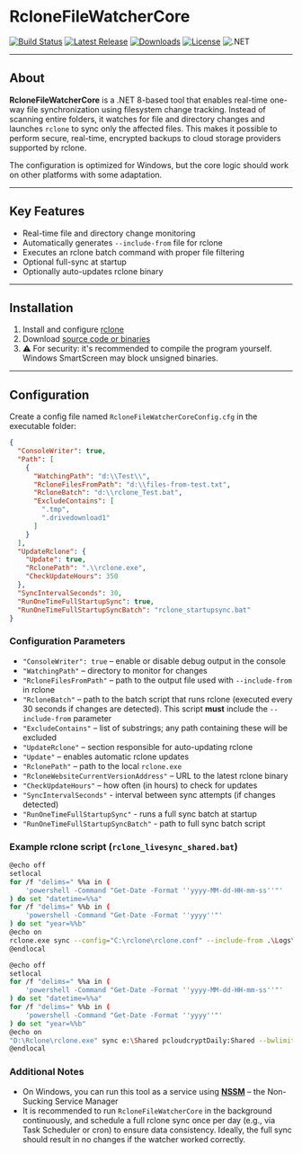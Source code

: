 # RcloneFileWatcherCore

[![Build Status](https://github.com/mstarczewski/RcloneFileWatcherCore/actions/workflows/release.yml/badge.svg)](https://github.com/mstarczewski/RcloneFileWatcherCore/actions)
[![Latest Release](https://img.shields.io/github/v/release/mstarczewski/RcloneFileWatcherCore)](https://github.com/mstarczewski/RcloneFileWatcherCore/releases)
[![Downloads](https://img.shields.io/github/downloads/mstarczewski/RcloneFileWatcherCore/latest/total)](https://github.com/mstarczewski/RcloneFileWatcherCore/releases)
[![License](https://img.shields.io/github/license/mstarczewski/RcloneFileWatcherCore)](https://github.com/mstarczewski/RcloneFileWatcherCore/blob/main/LICENSE)
![.NET](https://img.shields.io/badge/.NET-8.0-blue)

---

## About

**RcloneFileWatcherCore** is a .NET 8-based tool that enables real-time one-way file synchronization using filesystem change tracking. Instead of scanning entire folders, it watches for file and directory changes and launches `rclone` to sync only the affected files. This makes it possible to perform secure, real-time, encrypted backups to cloud storage providers supported by rclone.

The configuration is optimized for Windows, but the core logic should work on other platforms with some adaptation.

---

## Key Features

- Real-time file and directory change monitoring
- Automatically generates `--include-from` file for rclone
- Executes an rclone batch command with proper file filtering
- Optional full-sync at startup
- Optionally auto-updates rclone binary

---

## Installation

1. Install and configure [rclone](https://rclone.org/)
2. Download [source code or binaries](https://github.com/mstarczewski/RcloneFileWatcherCore/releases)
3. ⚠️ For security: it's recommended to compile the program yourself. Windows SmartScreen may block unsigned binaries.

---

## Configuration

Create a config file named `RcloneFileWatcherCoreConfig.cfg` in the executable folder:

```json
{
  "ConsoleWriter": true,
  "Path": [
    {
      "WatchingPath": "d:\\Test\\",
      "RcloneFilesFromPath": "d:\\files-from-test.txt",
      "RcloneBatch": "d:\\rclone_Test.bat",
      "ExcludeContains": [
        ".tmp",
        ".drivedownload1"
      ]
    }
  ],
  "UpdateRclone": {
    "Update": true,
    "RclonePath": ".\\rclone.exe",
    "CheckUpdateHours": 350
  },
  "SyncIntervalSeconds": 30,
  "RunOneTimeFullStartupSync": true,
  "RunOneTimeFullStartupSyncBatch": "rclone_startupsync.bat"
}

```

### Configuration Parameters

* `"ConsoleWriter": true` – enable or disable debug output in the console
* `"WatchingPath"` – directory to monitor for changes
* `"RcloneFilesFromPath"` – path to the output file used with `--include-from` in rclone
* `"RcloneBatch"` – path to the batch script that runs rclone (executed every 30 seconds if changes are detected). This script **must** include the `--include-from` parameter
* `"ExcludeContains"` – list of substrings; any path containing these will be excluded
* `"UpdateRclone"` – section responsible for auto-updating rclone
* `"Update"` – enables automatic rclone updates
* `"RclonePath"` – path to the local `rclone.exe`
* `"RcloneWebsiteCurrentVersionAddress"` – URL to the latest rclone binary
* `"CheckUpdateHours"` – how often (in hours) to check for updates
* `"SyncIntervalSeconds"` -	interval between sync attempts (if changes detected)
* `"RunOneTimeFullStartupSync"` -	runs a full sync batch at startup
* `"RunOneTimeFullStartupSyncBatch"` - path to full sync batch script

### Example rclone script (`rclone_livesync_shared.bat`)

```bash
@echo off
setlocal
for /f "delims=" %%a in (
    'powershell -Command "Get-Date -Format ''yyyy-MM-dd-HH-mm-ss''"'
) do set "datetime=%%a"
for /f "delims=" %%b in (
    'powershell -Command "Get-Date -Format ''yyyy''"'
) do set "year=%%b"
@echo on
rclone.exe sync --config="C:\rclone\rclone.conf" --include-from .\Logs\files-from-shared.txt e:\Shared pcloudcryptDaily:Shared --retries-sleep 1m --retries 30 --bwlimit 30M:off --create-empty-src-dirs --backup-dir pcloudcryptDaily:$Archive\Shared\%year% --suffix " [%datetime%]" --log-file=.\Logs\log_livesync_shared.txt --log-level INFO
@endlocal
```

```bash
@echo off
setlocal
for /f "delims=" %%a in (
    'powershell -Command "Get-Date -Format ''yyyy-MM-dd-HH-mm-ss''"'
) do set "datetime=%%a"
for /f "delims=" %%b in (
    'powershell -Command "Get-Date -Format ''yyyy''"'
) do set "year=%%b"
@echo on
"D:\Rclone\rclone.exe" sync e:\Shared pcloudcryptDaily:Shared --bwlimit 25M:off --transfers=32 --checkers=60 --backup-dir pcloudcryptDaily:$Archive\Shared\%year% --suffix " [%datetime%]" --create-empty-src-dirs --log-file=d:\log_shared.txt --log-level INFO
@endlocal
```

### Additional Notes

* On Windows, you can run this tool as a service using **[NSSM](https://nssm.cc/)** – the Non-Sucking Service Manager
* It is recommended to run `RcloneFileWatcherCore` in the background continuously, and schedule a full rclone sync once per day (e.g., via Task Scheduler or cron) to ensure data consistency. Ideally, the full sync should result in no changes if the watcher worked correctly.
